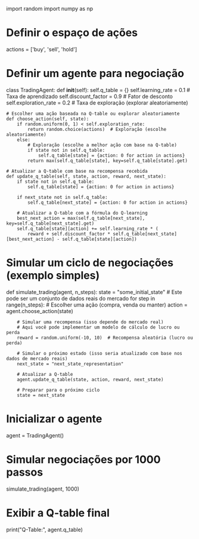 import random
import numpy as np

# Definir o espaço de ações
actions = ['buy', 'sell', 'hold']

# Definir um agente para negociação
class TradingAgent:
    def __init__(self):
        self.q_table = {}
        self.learning_rate = 0.1  # Taxa de aprendizado
        self.discount_factor = 0.9  # Fator de desconto
        self.exploration_rate = 0.2  # Taxa de exploração (explorar aleatoriamente)
    
    # Escolher uma ação baseada na Q-table ou explorar aleatoriamente
    def choose_action(self, state):
        if random.uniform(0, 1) < self.exploration_rate:
            return random.choice(actions)  # Exploração (escolhe aleatoriamente)
        else:
            # Exploração (escolhe a melhor ação com base na Q-table)
            if state not in self.q_table:
                self.q_table[state] = {action: 0 for action in actions}
            return max(self.q_table[state], key=self.q_table[state].get)
    
    # Atualizar a Q-table com base na recompensa recebida
    def update_q_table(self, state, action, reward, next_state):
        if state not in self.q_table:
            self.q_table[state] = {action: 0 for action in actions}
        
        if next_state not in self.q_table:
            self.q_table[next_state] = {action: 0 for action in actions}

        # Atualizar a Q-table com a fórmula do Q-learning
        best_next_action = max(self.q_table[next_state], key=self.q_table[next_state].get)
        self.q_table[state][action] += self.learning_rate * (
            reward + self.discount_factor * self.q_table[next_state][best_next_action] - self.q_table[state][action])

# Simular um ciclo de negociações (exemplo simples)
def simulate_trading(agent, n_steps):
    state = "some_initial_state"  # Este pode ser um conjunto de dados reais do mercado
    for step in range(n_steps):
        # Escolher uma ação (compra, venda ou manter)
        action = agent.choose_action(state)

        # Simular uma recompensa (isso depende do mercado real)
        # Aqui você pode implementar um modelo de cálculo de lucro ou perda
        reward = random.uniform(-10, 10)  # Recompensa aleatória (lucro ou perda)

        # Simular o próximo estado (isso seria atualizado com base nos dados de mercado reais)
        next_state = "next_state_representation"

        # Atualizar a Q-table
        agent.update_q_table(state, action, reward, next_state)

        # Preparar para o próximo ciclo
        state = next_state

# Inicializar o agente
agent = TradingAgent()

# Simular negociações por 1000 passos
simulate_trading(agent, 1000)

# Exibir a Q-table final
print("Q-Table:", agent.q_table)
